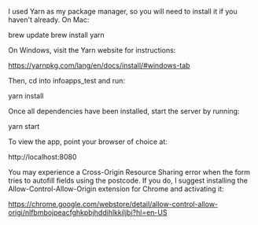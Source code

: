 I used Yarn as my package manager, so you will need to install it if you haven't already. On Mac:

  brew update
  brew install yarn

On Windows, visit the Yarn website for instructions:

  https://yarnpkg.com/lang/en/docs/install/#windows-tab

Then, cd into infoapps_test and run: 

  yarn install

Once all dependencies have been installed, start the server by running:

  yarn start

To view the app, point your browser of choice at:

  http://localhost:8080

You may experience a Cross-Origin Resource Sharing error when the form tries to autofill fields using the postcode. If you do, I suggest installing the Allow-Control-Allow-Origin extension for Chrome and activating it:

https://chrome.google.com/webstore/detail/allow-control-allow-origi/nlfbmbojpeacfghkpbjhddihlkkiljbi?hl=en-US